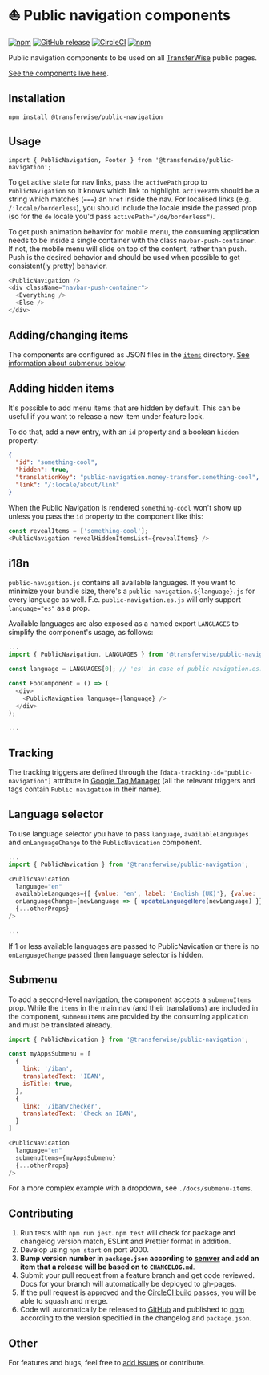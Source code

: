 # :sailboat: Public navigation components

[![npm](https://img.shields.io/npm/v/@transferwise/public-navigation.svg)](https://www.npmjs.com/package/@transferwise/public-navigation)
[![GitHub release](https://img.shields.io/github/release/transferwise/public-navigation.svg)](https://github.com/transferwise/public-navigation/releases)
[![CircleCI](https://img.shields.io/circleci/project/github/transferwise/public-navigation/master.svg)](https://circleci.com/gh/transferwise/public-navigation)
[![npm](https://img.shields.io/npm/l/@transferwise/public-navigation.svg)](https://github.com/transferwise/public-navigation/blob/master/LICENSE)

Public navigation components to be used on all [TransferWise](https://transferwise.com) public pages.

[See the components live here](https://transferwise.github.io/public-navigation/).

## Installation

`npm install @transferwise/public-navigation`

## Usage

`import { PublicNavigation, Footer } from '@transferwise/public-navigation';`

To get active state for nav links, pass the `activePath` prop to `PublicNavigation` so it knows which link to highlight. `activePath` should be a string which matches (`===`) an `href` inside the nav. For localised links (e.g. `/:locale/borderless`), you should include the locale inside the passed prop (so for the `de` locale you'd pass `activePath="/de/borderless"`).

To get push animation behavior for mobile menu, the consuming application needs to be inside a single container with the class `navbar-push-container`. If not, the mobile menu will slide on top of the content, rather than push. Push is the desired behavior and should be used when possible to get consistent(ly pretty) behavior.

```javascript
<PublicNavigation />
<div className="navbar-push-container">
  <Everything />
  <Else />
</div>
```

## Adding/changing items

The components are configured as JSON files in the [`items`](items/) directory. [See information about submenus below](#Submenu):

## Adding hidden items

It's possible to add menu items that are hidden by default. This can be useful if you want to release a new item under feature lock.

To do that, add a new entry, with an `id` property and a boolean `hidden` property:

```json
{
  "id": "something-cool",
  "hidden": true,
  "translationKey": "public-navigation.money-transfer.something-cool",
  "link": "/:locale/about/link"
}
```

When the Public Navigation is rendered `something-cool` won't show up unless you pass the `id` property to the component like this:

```javascript
const revealItems = ['something-cool'];
<PublicNavigation revealHiddenItemsList={revealItems} />
```

## i18n

`public-navigation.js` contains all available languages.
If you want to minimize your bundle size, there's a `public-navigation.${language}.js` for every language as well.
F.e. `public-navigation.es.js` will only support `language="es"` as a prop.

Available languages are also exposed as a named export `LANGUAGES` to simplify the component's usage, as follows:

```javascript
...
import { PublicNavigation, LANGUAGES } from '@transferwise/public-navigation';

const language = LANGUAGES[0]; // 'es' in case of public-navigation.es.js

const FooComponent = () => (
  <div>
    <PublicNavigation language={language} />
  </div>
);

...
```

## Tracking

The tracking triggers are defined through the `[data-tracking-id="public-navigation"]` attribute
in [Google Tag Manager](https://tagmanager.google.com)
(all the relevant triggers and tags contain `Public navigation` in their name).

## Language selector

To use language selector you have to pass `language`, `availableLanguages` and `onLanguageChange` to the `PublicNavication` component.

```javascript
...
import { PublicNavication } from '@transferwise/public-navigation';

<PublicNavication
  language="en"
  availableLanguages={[ {value: 'en', label: 'English (UK)'}, {value: 'de', label: 'Deutsch'} ]}
  onLanguageChange={newLanguage => { updateLanguageHere(newLanguage) }}
  {...otherProps}
/>

...
```

If 1 or less available languages are passed to PublicNavication or there is no `onLanguageChange` passed then language selector is hidden.

## Submenu

To add a second-level navigation, the component accepts a `submenuItems` prop. While the `items` in the main nav (and their translations) are included in the component, `submenuItems` are provided by the consuming application and must be translated already.

```javascript
import { PublicNavication } from '@transferwise/public-navigation';

const myAppsSubmenu = [
  {
    link: '/iban',
    translatedText: 'IBAN',
    isTitle: true,
  },
  {
    link: '/iban/checker',
    translatedText: 'Check an IBAN',
  }
]

<PublicNavication
  language="en"
  submenuItems={myAppsSubmenu}
  {...otherProps}
/>
```

For a more complex example with a dropdown, see `./docs/submenu-items`.

## Contributing

1. Run tests with `npm run jest`. `npm test` will check for package and changelog version match, ESLint and Prettier format in addition.
2. Develop using `npm start` on port 9000.
3. **Bump version number in `package.json` according to [semver](http://semver.org/) and add an item that a release will be based on to `CHANGELOG.md`**.
4. Submit your pull request from a feature branch and get code reviewed. Docs for your branch will automatically be deployed to gh-pages.
5. If the pull request is approved and the [CircleCI build](https://circleci.com/gh/transferwise/public-navigation) passes, you will be able to squash and merge.
6. Code will automatically be released to [GitHub](https://github.com/transferwise/public-navigation/releases) and published to [npm](https://www.npmjs.com/package/@transferwise/public-navigation) according to the version specified in the changelog and `package.json`.

## Other

For features and bugs, feel free to [add issues](https://github.com/transferwise/public-navigation/issues) or contribute.
